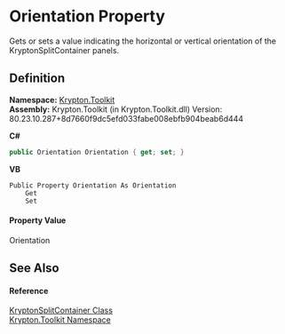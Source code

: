# Orientation Property


Gets or sets a value indicating the horizontal or vertical orientation of the KryptonSplitContainer panels.



## Definition
**Namespace:** <a href="79d2eac2-21f4-54ff-7552-b20c33c30600.md">Krypton.Toolkit</a>  
**Assembly:** Krypton.Toolkit (in Krypton.Toolkit.dll) Version: 80.23.10.287+8d7660f9dc5efd033fabe008ebfb904beab6d444

**C#**
``` C#
public Orientation Orientation { get; set; }
```
**VB**
``` VB
Public Property Orientation As Orientation
	Get
	Set
```



#### Property Value
Orientation

## See Also


#### Reference
<a href="15b94bc2-64bf-018d-f72a-31d6712a42c4.md">KryptonSplitContainer Class</a>  
<a href="79d2eac2-21f4-54ff-7552-b20c33c30600.md">Krypton.Toolkit Namespace</a>  
